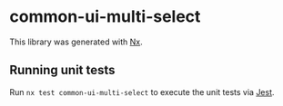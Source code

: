 # common-ui-multi-select

This library was generated with [Nx](https://nx.dev).

## Running unit tests

Run `nx test common-ui-multi-select` to execute the unit tests via [Jest](https://jestjs.io).
